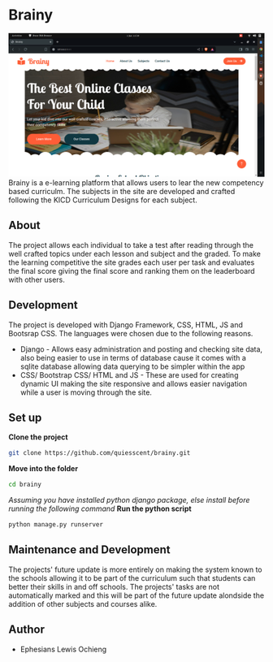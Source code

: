 # Brainy
![Image Screenshot](image.png)
Brainy is a e-learning platform that allows users to lear the new competency based curriculm. The subjects in the site are developed and crafted following the KICD Curriculum Designs for each subject.


## About
The project allows each individual to take a test after reading through the well crafted topics under each lesson and subject and the graded.
To make the learning competitive the site grades each user per task and evaluates the final score giving the final score and ranking them on the leaderboard with other users.

## Development
The project is developed with Django Framework, CSS, HTML, JS and Bootsrap CSS.
The languages were chosen due to the following reasons.
- Django - Allows easy administration and posting and checking site data, also being easier to use in terms of database cause it comes with a sqlite database allowing data querying to be simpler within the app
- CSS/ Bootstrap CSS/ HTML and JS - These are used for creating dynamic UI making the site responsive and allows easier navigation while a user is moving through the site.

## Set up

**Clone the project**
```bash
git clone https://github.com/quiesscent/brainy.git
```
**Move into the folder**
```bash
cd brainy
```
*Assuming you have installed python django package, else install before running the following command*
**Run the python script**
```bash
python manage.py runserver
```
## Maintenance and Development

The projects' future update is more entirely on making the system known to the schools allowing it to be part of the curriculum such that students can better their skills in and off schools.
The projects' tasks are not automatically marked and this will be part of the future update alondside the addition of other subjects and courses alike.

## Author
- Ephesians Lewis Ochieng
